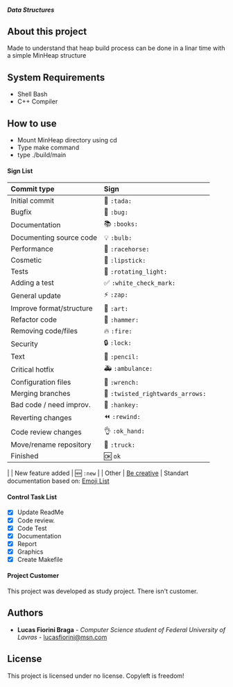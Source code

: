 ##### Data Structures
## About this project
Made to understand that heap build process can be done in a linar time with a simple MinHeap structure

## System Requirements
- Shell Bash
- C++ Compiler

## How to use
- Mount MinHeap directory using cd
- Type make command
- type ./build/main 


#### Sign List
|   Commit type              | Sign                                          |
|:---------------------------|:----------------------------------------------|
| Initial commit             | :tada: `:tada:`                               |
| Bugfix                     | :bug: `:bug:`                                 |
| Documentation              | :books: `:books:`                             |
| Documenting source code    | :bulb: `:bulb:`                               |
| Performance                | :racehorse: `:racehorse:`                     |
| Cosmetic                   | :lipstick: `:lipstick:`                       |
| Tests                      | :rotating_light: `:rotating_light:`           |
| Adding a test              | :white_check_mark: `:white_check_mark:`       |
| General update             | :zap: `:zap:`                                 |
| Improve format/structure   | :art: `:art:`                                 |
| Refactor code              | :hammer: `:hammer:`                           |
| Removing code/files        | :fire: `:fire:`                               |
| Security                   | :lock: `:lock:`                               |
| Text                       | :pencil: `:pencil:`                           |
| Critical hotfix            | :ambulance: `:ambulance:`                     |
| Configuration files        | :wrench: `:wrench:`                           |
| Merging branches           | :twisted_rightwards_arrows: `:twisted_rightwards_arrows:` |
| Bad code / need improv.    | :hankey: `:hankey:`                           |
| Reverting changes          | :rewind: `:rewind:`                           |
| Code review changes        | :ok_hand: `:ok_hand:`                         |
| Move/rename repository     | :truck: `:truck:`                             |
| Finished                   | :ok: `ok`
 |
| New feature added          | :new: `:new`                                  |
| Other                      | [Be creative](http://www.emoji-cheat-sheet.com/)  |
Standart documentation based on: [Emoji List](https://gist.github.com/parmentf/035de27d6ed1dce0b36a)

#### Control Task List
- [x] Update ReadMe
- [x] Code review.
- [x] Code Test
- [x] Documentation
- [x] Report
- [x] Graphics
- [x] Create Makefile
#### Project Customer
This project was developed as study project. There isn't customer.

## Authors

* **Lucas Fiorini Braga** - *Computer Science student of Federal 
University of Lavras* - lucasfiorini@msn.com


## License
This project is licensed under no license. Copyleft is freedom!


